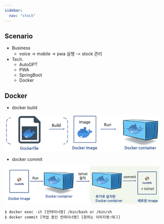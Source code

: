 ```yaml
---
sidebar:
  nav: "stock"
---
```


## Scenario
  - Business
     - voice -> mobile -> pwa 실행 -> stock 관리
  - Tech.
     - AutoGPT
     - PWA
     - SpringBoot
     - Docker

## Docker
  - docker build

![docker build](/assets/images/project50/docker-build.png)

  - docker commit

![docker compile](/assets/images/project50/docker-commit.png)
  ```
  $ docker exec -it [컨테이너명] /bin/bash or /bin/sh
  $ docker commit [작업 중인 컨테이너명] [원하는 이미지명:태그]
  ```


  


